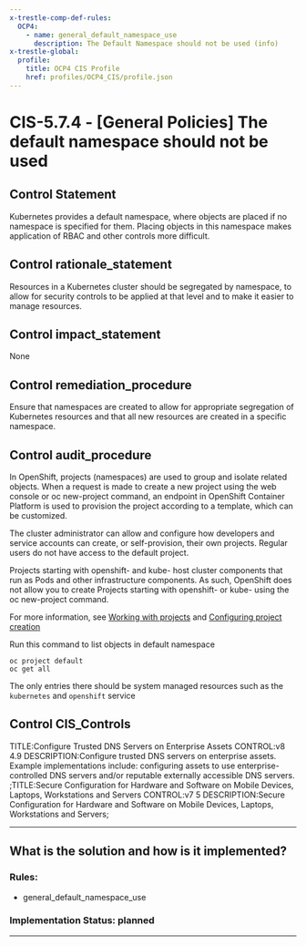 ```yaml
---
x-trestle-comp-def-rules:
  OCP4:
    - name: general_default_namespace_use
      description: The Default Namespace should not be used (info)
x-trestle-global:
  profile:
    title: OCP4 CIS Profile
    href: profiles/OCP4_CIS/profile.json
---
```


# CIS-5.7.4 - \[General Policies\] The default namespace should not be used

## Control Statement

Kubernetes provides a default namespace, where objects are placed if no namespace is specified for them. Placing objects in this namespace makes application of RBAC and other controls more difficult.

## Control rationale_statement

Resources in a Kubernetes cluster should be segregated by namespace, to allow for security controls to be applied at that level and to make it easier to manage resources.

## Control impact_statement

None

## Control remediation_procedure

Ensure that namespaces are created to allow for appropriate segregation of Kubernetes resources and that all new resources are created in a specific namespace.

## Control audit_procedure

In OpenShift, projects (namespaces) are used to group and isolate related objects. When a request is made to create a new project using the web console or oc new-project command, an endpoint in OpenShift Container Platform is used to provision the project according to a template, which can be customized. 

The cluster administrator can allow and configure how developers and service accounts can create, or self-provision, their own projects. Regular users do not have access to the default project. 

Projects starting with openshift- and kube- host cluster components that run as Pods and other infrastructure components. As such, OpenShift does not allow you to create Projects starting with openshift- or kube- using the oc new-project command.

For more information, see 
[Working with projects](https://docs.openshift.com/container-platform/4.4/applications/projects/working-with-projects.html) and 
[Configuring project creation](https://docs.openshift.com/containerplatform/4.4/applications/projects/configuring-project-creation.html)

Run this command to list objects in default namespace

```
oc project default
oc get all 
```

The only entries there should be system managed resources such as the `kubernetes` and `openshift` service

## Control CIS_Controls

TITLE:Configure Trusted DNS Servers on Enterprise Assets CONTROL:v8 4.9 DESCRIPTION:Configure trusted DNS servers on enterprise assets. Example implementations include: configuring assets to use enterprise-controlled DNS servers and/or reputable externally accessible DNS servers. ;TITLE:Secure Configuration for Hardware and Software on Mobile Devices, Laptops, Workstations and Servers CONTROL:v7 5 DESCRIPTION:Secure Configuration for Hardware and Software on Mobile Devices, Laptops, Workstations and Servers;

______________________________________________________________________

## What is the solution and how is it implemented?

<!-- For implementation status enter one of: implemented, partial, planned, alternative, not-applicable -->

<!-- Note that the list of rules under ### Rules: is read-only and changes will not be captured after assembly to JSON -->

<!-- Add control implementation description here for control: CIS-5.7.4 -->

### Rules:

  - general_default_namespace_use

### Implementation Status: planned

______________________________________________________________________
